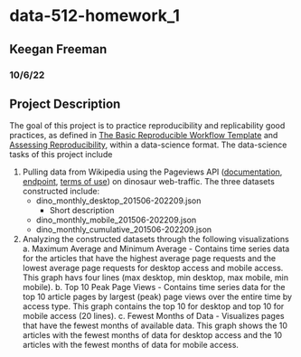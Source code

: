 # data-512-homework_1
## Keegan Freeman
### 10/6/22

## Project Description

The goal of this project is to practice reproducibility and replicability good practices, as defined in [The Basic Reproducible Workflow Template]([https://link-url-here.org](http://www.practicereproducibleresearch.org/core-chapters/3-basic.html)) and [Assessing Reproducibility]([https://link-url-here.org](http://www.practicereproducibleresearch.org/core-chapters/2-assessment.html)), within a data-science format. The data-science tasks of this project include

  1. Pulling data from Wikipedia using the Pageviews API ([documentation](https://wikitech.wikimedia.org/wiki/Analytics/AQS/Pageviews), [endpoint](https://wikimedia.org/api/rest_v1/#!/Pageviews_data/get_metrics_pageviews_aggregate_project_access_agent_granularity_start_end), [terms of use](https://www.mediawiki.org/wiki/REST_API#Terms_and_conditions)) on dinosaur web-traffic. The three datasets constructed include:
      - dino_monthly_desktop_201506-202209.json
          - Short description
      - dino_monthly_mobile_201506-202209.json
      - dino_monthly_cumulative_201506-202209.json
  2. Analyzing the constructed datasets through the following visualizations
      a. Maximum Average and Minimum Average
          - Contains time series data for the articles that have the highest average page requests and the lowest average page requests for desktop access and mobile access. This graph havs four lines (max desktop, min desktop, max mobile, min mobile).
      b. Top 10 Peak Page Views
          - Contains time series data for the top 10 article pages by largest (peak) page views over the entire time by access type. This graph contains the top 10 for desktop and top 10 for mobile access (20 lines).
      c. Fewest Months of Data
          - Visualizes pages that have the fewest months of available data. This graph shows the 10 articles with the fewest months of data for desktop access and the 10 articles with the fewest months of data for mobile access.
